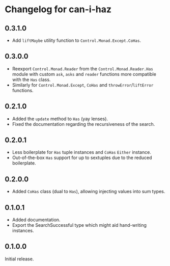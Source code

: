 # Changelog for can-i-haz

## 0.3.1.0

* Add `liftMaybe` utility function to `Control.Monad.Except.CoHas`.

## 0.3.0.0

* Reexport `Control.Monad.Reader` from the `Control.Monad.Reader.Has` module with
  custom `ask`, `asks` and `reader` functions more compatible with the `Has` class.
* Similarly for `Control.Monad.Except`, `CoHas` and `throwError`/`liftError` functions.

## 0.2.1.0

* Added the `update` method to `Has` (yay lenses).
* Fixed the documentation regarding the recursiveness of the search.

## 0.2.0.1

* Less boilerplate for `Has` tuple instances and `CoHas` `Either` instance.
* Out-of-the-box `Has` support for up to sextuples due to the reduced boilerplate.

## 0.2.0.0

* Added `CoHas` class (dual to `Has`), allowing injecting values into sum types.

## 0.1.0.1

* Added documentation.
* Export the SearchSuccessful type which might aid hand-writing instances.

## 0.1.0.0

Initial release.

